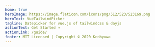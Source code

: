 ```yaml
---
home: true
heroImage: https://image.flaticon.com/icons/png/512/523/523169.png
heroText: VueTailwindPicker
tagline: Datepicker for vue.js of tailwindcss & dayjs
actionText: Get Started →
actionLink: /guide/
footer: MIT Licensed | Copyright © 2020 Kenhyuwa
---
```

